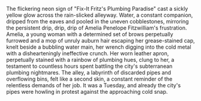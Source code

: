 The flickering neon sign of "Fix-It Fritz's Plumbing Paradise" cast a sickly yellow glow across the rain-slicked alleyway.  Water, a constant companion, dripped from the eaves and pooled in the uneven cobblestones, mirroring the persistent drip, drip, drip of Amelia Penelope Fitzwilliam's frustration.  Amelia, a young woman with a determined set of brows perpetually furrowed and a mop of unruly auburn hair escaping her grease-stained cap, knelt beside a bubbling water main, her wrench digging into the cold metal with a dishearteningly ineffective crunch.  Her worn leather apron, perpetually stained with a rainbow of plumbing hues, clung to her, a testament to countless hours spent battling the city's subterranean plumbing nightmares.  The alley, a labyrinth of discarded pipes and overflowing bins, felt like a second skin, a constant reminder of the relentless demands of her job.  It was a Tuesday, and already the city's pipes were howling in protest against the approaching cold snap.

